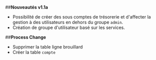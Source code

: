 ##**Nouveautés v1.1a**
- Possibilité de créer des sous comptes de trésorerie et d'affecter la gestion à des utilisateurs en dehors du groupe `admin`.
- Création de groupe d'utilisateur basé sur les services.

##**Process Change**

- Supprimer la table ligne brouillard 
- Créer la table `compte`